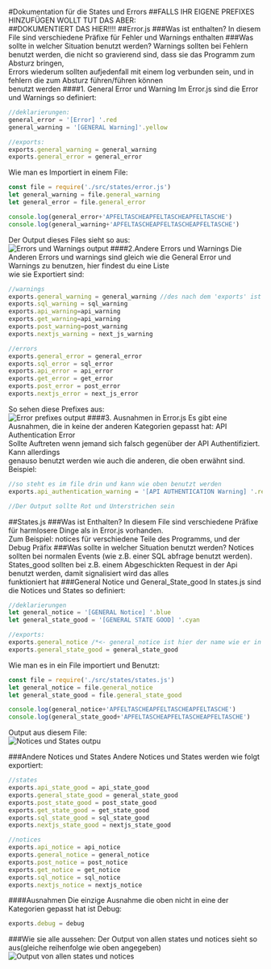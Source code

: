 #Dokumentation für die States und Errors
##FALLS IHR EIGENE PREFIXES HINZUFÜGEN WOLLT TUT DAS ABER:   
##DOKUMENTIERT DAS HIER!!!!
##Error.js
###Was ist enthalten?
In diesem File sind verschiedene Präfixe für Fehler und Warnings enthalten
###Was sollte in welcher Situation benutzt werden?
Warnings sollten bei Fehlern benutzt werden, die nicht so gravierend sind, dass sie das Programm zum Absturz bringen,  
Errors wiederum sollten aufjedenfall mit einem log verbunden sein, und in fehlern die zum Absturz führen/führen können  
benutzt werden
####1. General Error und Warning
Im Error.js sind die Error und Warnings so definiert:
````javascript
//deklarierungen:
general_error = '[Error] '.red
general_warning = '[GENERAL Warning]'.yellow

//exports:
exports.general_warning = general_warning
exports.general_error = general_error

````
Wie man es Importiert in einem File:
````javascript
const file = require('./src/states/error.js')
let general_warning = file.general_warning
let general_error = file.general_error

console.log(general_error+'APFELTASCHEAPFELTASCHEAPFELTASCHE')
console.log(general_warning+'APFELTASCHEAPFELTASCHEAPFELTASCHE')
````
Der Output dieses Files sieht so aus:  
![Errors und Warnings output](./bilder_dokumentation/errors_und_warnings.png)
####2.Andere Errors und Warnings
Die Anderen Errors und warnings sind gleich wie die General Error und Warnings zu benutzen, hier findest du eine Liste  
wie sie Exportiert sind:
```javascript
//warnings
exports.general_warning = general_warning //des nach dem 'exports' ist immer das wie man es im file requiren kann
exports.sql_warning = sql_warning
exports.api_warning=api_warning
exports.get_warning=api_warning
exports.post_warning=post_warning
exports.nextjs_warning = next_js_warning

//errors
exports.general_error = general_error
exports.sql_error = sql_error
exports.api_error = api_error
exports.get_error = get_error
exports.post_error = post_error
exports.nextjs_error = next_js_error
```
So sehen diese Prefixes aus:  
![Error prefixes output](./bilder_dokumentation/error_warning_output.png)
####3. Ausnahmen in Error.js
Es gibt eine Ausnahmen, die in keine der anderen Kategorien gepasst hat: API Authentication Error  
Sollte Auftreten wenn jemand sich falsch gegenüber der API Authentifiziert. Kann allerdings  
genauso benutzt werden wie auch die anderen, die oben erwähnt sind.  
Beispiel:  
```javascript
//so steht es im file drin und kann wie oben benutzt werden
exports.api_authentication_warning = '[API AUTHENTICATION Warning] '.red.underline

//Der Output sollte Rot und Unterstrichen sein
```

##States.js
###Was ist Enthalten?
In diesem File sind verschiedene Präfixe für harmlosere Dinge als in Error.js vorhanden.  
Zum Beispiel: notices für verschiedene Teile des Programms, und der Debug Präfix
###Was sollte in welcher Situation benutzt werden?
Notices sollten bei normalen Events (wie z.B. einer SQL abfrage benutzt werden).  
States_good sollten bei z.B. einem Abgeschickten Request in der Api benutzt werden, damit signalisiert wird das alles  
funktioniert hat
###General Notice und General_State_good
In states.js sind die Notices und States so definiert:
```javascript
//deklarierungen 
let general_notice = '[GENERAL Notice] '.blue
let general_state_good = '[GENERAL STATE GOOD] '.cyan

//exports:
exports.general_notice /*<- general_notice ist hier der name wie er in einem anderen file benutzt werden kann*/= general_notice
exports.general_state_good = general_state_good

```
Wie man es in ein File importiert und Benutzt:
```javascript
const file = require('./src/states/states.js')
let general_notice = file.general_notice
let general_state_good = file.general_state_good

console.log(general_notice+'APFELTASCHEAPFELTASCHEAPFELTASCHE')
console.log(general_state_good+'APFELTASCHEAPFELTASCHEAPFELTASCHE')
```
Output aus diesem File:  
![Notices und States outpu](./bilder_dokumentation/notice_und_state.png)

###Andere Notices und States
Andere Notices und States werden wie folgt exportiert:
```javascript
//states
exports.api_state_good = api_state_good
exports.general_state_good = general_state_good
exports.post_state_good = post_state_good
exports.get_state_good = get_state_good
exports.sql_state_good = sql_state_good
exports.nextjs_state_good = nextjs_state_good

//notices
exports.api_notice = api_notice
exports.general_notice = general_notice
exports.post_notice = post_notice
exports.get_notice = get_notice
exports.sql_notice = sql_notice
exports.nextjs_notice = nextjs_notice
```
####Ausnahmen
Die einzige Ausnahme die oben nicht in eine der Kategorien gepasst hat ist Debug:
```javascript
exports.debug = debug
```
###Wie sie alle aussehen:
Der Output von allen states und notices sieht so aus(gleiche reihenfolge wie oben angegeben)  
![Output von allen states und notices](./bilder_dokumentation/states_output.png)